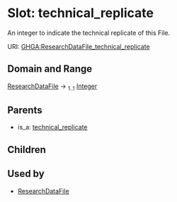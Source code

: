 
# Slot: technical_replicate


An integer to indicate the technical replicate of this File.

URI: [GHGA:ResearchDataFile_technical_replicate](https://w3id.org/GHGA/ResearchDataFile_technical_replicate)


## Domain and Range

[ResearchDataFile](ResearchDataFile.md) &#8594;  <sub>1..1</sub> [Integer](types/Integer.md)

## Parents

 *  is_a: [technical_replicate](technical_replicate.md)

## Children


## Used by

 * [ResearchDataFile](ResearchDataFile.md)
